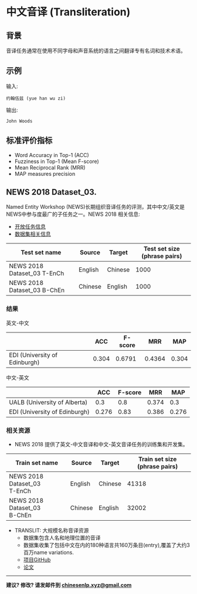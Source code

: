 # 中文音译 (Transliteration)

## 背景

音译任务通常在使用不同字母和声音系统的语言之间翻译专有名词和技术术语。

## 示例

输入:

```
约翰伍兹 (yue han wu zi)
```
输出:

```
John Woods
```

## 标准评价指标
- Word Accuracy in Top-1 (ACC)
- Fuzziness in Top-1 (Mean F-score)
- Mean Reciprocal Rank (MRR)
- MAP measures precision



## <span class="t">NEWS 2018 Dataset_03</span>.

Named Entity Workshop (NEWS)长期组织音译任务的评测，其中中文/英文是NEWS中参与度最广的子任务之一。NEWS 2018 相关信息:

- [开放任务信息](http://aclweb.org/anthology/W18-2409)
- [数据集相关信息](http://workshop.colips.org/news2018/dataset.html)

|  Test set name | Source | Target | Test set size (phrase pairs) |
| --- | --- | --- | --- |
|  NEWS 2018 Dataset_03 T-EnCh | English | Chinese | 1000 |
|  NEWS 2018 Dataset_03 B-ChEn | Chinese | English | 1000 |

### 结果

英文-中文

|   | ACC | F-score | MRR | MAP |
| --- | --- | --- | --- | --- |
|  EDI (University of Edinburgh) | 0.304 | 0.6791 | 0.4364 | 0.304 |

中文-英文

|   | ACC | F-score | MRR | MAP |
| --- | --- | --- | --- | --- |
|  UALB (University of Alberta) | 0.3 | 0.8 | 0.374 | 0.3 |
|  EDI (University of Edinburgh) | 0.276 | 0.83 | 0.386 | 0.276 |

### 相关资源
- NEWS 2018 提供了英文-中文音译和中文-英文音译任务的训练集和开发集。

|  Train set name | Source | Target | Train set size (phrase pairs) |
| --- | --- | --- | --- |
|  NEWS 2018 Dataset_03<br/>T-EnCh | English | Chinese | 41318 |
|  NEWS 2018 Dataset_03<br/>B-ChEn | Chinese | English | 32002 |

- TRANSLIT: 大规模名称音译资源
  - 数据集包含人名和地理位置的音译
  - 数据集收集了包括中文在内的180种语言共160万条目(entry),覆盖了大约3百万name variations.
  - [项目GitHub](https://github.com/fbenites/TRANSLIT) 
  - [论文](https://www.aclweb.org/anthology/2020.lrec-1.399.pdf)

---

**建议? 修改? 请发邮件到 [chinesenlp.xyz@gmail.com](mailto:chinesenlp.xyz@gmail.com)**


